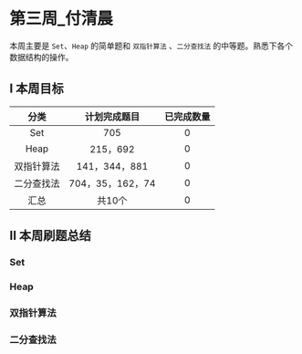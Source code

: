 # 第三周_付清晨

本周主要是 `Set`、`Heap` 的简单题和 `双指针算法` 、`二分查找法` 的中等题。熟悉下各个数据结构的操作。

## I 本周目标

|    分类    |   计划完成题目   | 已完成数量 |
| :--------: | :--------------: | :--------: |
|    Set     |       705        |     0      |
|    Heap    |     215，692     |     0      |
| 双指针算法 |  141，344，881   |     0      |
| 二分查找法 | 704，35，162，74 |     0      |
|    汇总    |      共10个      |     0      |

## II 本周刷题总结

### Set

### Heap

### 双指针算法

### 二分查找法